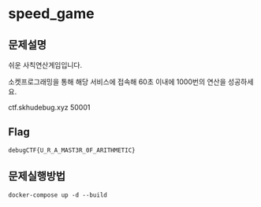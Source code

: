 # speed_game

## 문제설명

쉬운 사칙연산게임입니다.



소켓프로그래밍을 통해 해당 서비스에 접속해 60초 이내에 1000번의 연산을 성공하세요.



ctf.skhudebug.xyz 50001

## Flag

`debugCTF{U_R_A_MAST3R_0F_ARITHMETIC}`



## 문제실행방법

``docker-compose up -d --build``